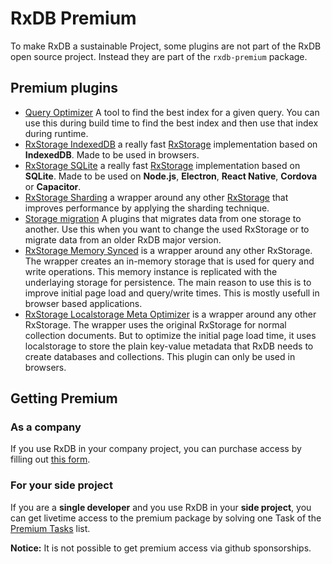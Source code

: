 # RxDB Premium

To make RxDB a sustainable Project, some plugins are not part of the RxDB open source project. Instead they are part of the `rxdb-premium` package.


## Premium plugins

- [Query Optimizer](./query-optimizer.md) A tool to find the best index for a given query. You can use this during build time to find the best index and then use that index during runtime.
- [RxStorage IndexedDB](./rx-storage-indexeddb.md) a really fast [RxStorage](./rx-storage.md) implementation based on **IndexedDB**. Made to be used in browsers.
- [RxStorage SQLite](./rx-storage-sqlite.md) a really fast [RxStorage](./rx-storage.md) implementation based on **SQLite**. Made to be used on **Node.js**, **Electron**, **React Native**, **Cordova** or **Capacitor**.
- [RxStorage Sharding](./rx-storage-sharding.md) a wrapper around any other [RxStorage](./rx-storage.md) that improves performance by applying the sharding technique.
- [Storage migration](./storage-migration.md) A plugins that migrates data from one storage to another. Use this when you want to change the used RxStorage or to migrate data from an older RxDB major version.
- [RxStorage Memory Synced](./rx-storage-memory-synced.md) is a wrapper around any other RxStorage. The wrapper creates an in-memory storage that is used for query and write operations. This memory instance is replicated with the underlaying storage for persistence.
The main reason to use this is to improve initial page load and query/write times. This is mostly usefull in browser based applications.
- [RxStorage Localstorage Meta Optimizer](./rx-storage-localstorage-meta-optimizer.md) is a wrapper around any other RxStorage. The wrapper uses the original RxStorage for normal collection documents. But to optimize the initial page load time, it uses localstorage to store the plain key-value metadata that RxDB needs to create databases and collections. This plugin can only be used in browsers.

## Getting Premium

### As a company

If you use RxDB in your company project, you can purchase access by filling out [this form](https://forms.gle/SVjUuPdVtrSM4ZGW7).

### For your side project

If you are a **single developer** and you use RxDB in your **side project**, you can get livetime access to the premium package by solving one Task of the [Premium Tasks](https://github.com/pubkey/rxdb/blob/master/orga/premium-tasks.md) list.

**Notice:** It is not possible to get premium access via github sponsorships.
